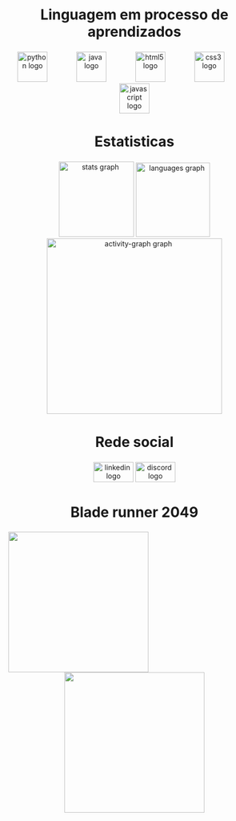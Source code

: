 <h1 align="center">Linguagem em processo de aprendizados</h1>

###

<p align="left"></p>

###

<div align="center">
  <img src="https://cdn.jsdelivr.net/gh/devicons/devicon/icons/python/python-original.svg" height="60" alt="python logo"  />
  <img width="50" />
  <img src="https://cdn.jsdelivr.net/gh/devicons/devicon/icons/java/java-original.svg" height="60" alt="java logo"  />
  <img width="50" />
  <img src="https://cdn.jsdelivr.net/gh/devicons/devicon/icons/html5/html5-original.svg" height="60" alt="html5 logo"  />
  <img width="50" />
  <img src="https://cdn.jsdelivr.net/gh/devicons/devicon/icons/css3/css3-original.svg" height="60" alt="css3 logo"  />
  <img width="50" />
  <img src="https://cdn.jsdelivr.net/gh/devicons/devicon/icons/javascript/javascript-original.svg" height="60" alt="javascript logo"  />
</div>

###

<p align="left"></p>

###

<h1 align="center">Estatisticas</h1>

###

<p align="left"></p>

###

<div align="center">
  <img src="https://github-readme-stats.vercel.app/api?username=ThePillars&hide_title=false&hide_rank=false&show_icons=true&include_all_commits=true&count_private=true&disable_animations=false&theme=highcontrast&locale=pt-br&hide_border=false&order=1" height="150" alt="stats graph"  />
  <img src="https://github-readme-stats.vercel.app/api/top-langs?username=ThePillars&locale=pt-br&hide_title=false&layout=compact&card_width=320&theme=highcontrast&hide_border=false&order=2" height="148" alt="languages graph"  />
  <img src="https://github-readme-activity-graph.vercel.app/graph?username=ThePillars&radius=16&theme=high-contrast&area=true&order=5&custom_title=The%20Pillars&hide_border=true&hide_title=false" height="350" alt="activity-graph graph"  />
</div>

###

<p align="left"></p>

###

<h1 align="center">Rede social</h1>

###

<p align="left"></p>

###

<div align="center">
  <img src="https://raw.githubusercontent.com/maurodesouza/profile-readme-generator/master/src/assets/icons/social/linkedin/default.svg" width="80" height="40" alt="linkedin logo"  />
  <img src="https://raw.githubusercontent.com/maurodesouza/profile-readme-generator/master/src/assets/icons/social/discord/default.svg" width="80" height="40" alt="discord logo"  />
</div>

###

<h1 align="center">Blade runner 2049</h1>

###

<img align="left" height="280" src="https://media3.giphy.com/media/v1.Y2lkPTc5MGI3NjExM3dqazU0Z3JmeWsyNndscXd6OXpxMmR0NWpqcTFycjF6azRuOWl1dSZlcD12MV9pbnRlcm5hbF9naWZfYnlfaWQmY3Q9Zw/3o7bug2wkdhpf7kbFS/giphy.webp"  />

###

<div align="center">
  <img height="280" src="https://media2.giphy.com/media/v1.Y2lkPTc5MGI3NjExNHRrZzhmcWo5cmQwMTEzYWpwcHZrYW5oYmtuYmhsb3pqaGVvdnN0cCZlcD12MV9pbnRlcm5hbF9naWZfYnlfaWQmY3Q9Zw/SYKjUPtI1gjSTqSf38/giphy.webp"  />
</div>

###

<!--
**ThePillars/ThePillars** is a ✨ _special_ ✨ repository because its `README.md` (this file) appears on your GitHub profile.

Here are some ideas to get you started:

- 🔭 I’m currently working on ...
- 🌱 I’m currently learning ...
- 👯 I’m looking to collaborate on ...
- 🤔 I’m looking for help with ...
- 💬 Ask me about ...
- 📫 How to reach me: ...
- 😄 Pronouns: ...
- ⚡ Fun fact: ...
-->
